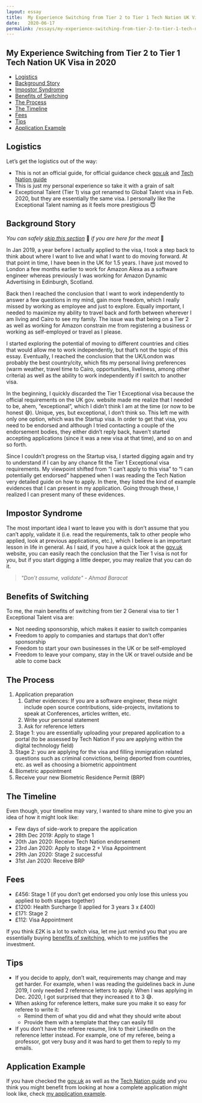 ```yaml
---
layout: essay
title:  My Experience Switching from Tier 2 to Tier 1 Tech Nation UK Visa in 2020
date:   2020-06-17
permalink: /essays/my-experience-switching-from-tier-2-to-tier-1-tech-nation-exceptional-talent-uk-visa-in-2020
---
```


## My Experience Switching from Tier 2 to Tier 1 Tech Nation UK Visa in 2020
- [Logistics](#logistics)
- [Background Story](#background-story)
- [Impostor Syndrome](#impostor-syndrome)
- [Benefits of Switching](#benefits-of-switching)
- [The Process](#the-process)
- [The Timeline](#the-timeline)
- [Fees](#fees)
- [Tips](#tips)
- [Application Example](#application-example)

## Logistics
Let’s get the logistics out of the way:
* This is not an official guide, for official guidance check [gov.uk](https://www.gov.uk/global-talent) and [Tech Nation guide](https://technation.io/visa-tech-nation-visa-guide/)
* This is just my personal experience so take it with a grain of salt
* Exceptional Talent (Tier 1) visa got renamed to Global Talent visa in Feb. 2020, but they are essentially the same visa. I personally like the Exceptional Talent naming as it feels more prestigious 😇

## Background Story
_You can safely [skip this section](#impostor-syndrome)_ 🥱 _if you are here for the meat_ 🍖

In Jan 2019, a year before I actually applied to the visa, I took a step back to think about where I want to live and what I want to do moving forward. At that point in time, I have been in the UK for 1.5 years. I have just moved to London a few months earlier to work for Amazon Alexa as a software engineer whereas previously I was working for Amazon Dynamic Advertising in Edinburgh, Scotland.

Back then I reached the conclusion that I want to work independently to answer a few questions in my mind, gain more freedom, which I really missed by working as employee and just to explore. Equally important, I needed to maximize my ability to travel back and forth between wherever I am living and Cairo to see my family. The issue was that being on a Tier 2 as well as working for Amazon constrain me from registering a business or working as self-employed or travel as I please.

I started exploring the potential of moving to different countries and cities that would allow me to work independently, but that’s not the topic of this essay. Eventually, I reached the conclusion that the UK/London was probably the best country/city, which fits my personal living preferences (warm weather, travel time to Cairo, opportunities, liveliness, among other criteria) as well as the ability to work independently if I switch to another visa.

In the beginning, I quickly discarded the Tier 1 Exceptional visa because the official requirements on the UK gov. website made me realize that I needed to be, ahem, “exceptional”, which I didn’t think I am at the time (or now to be honest 😅). Unique, yes, but exceptional, I don’t think so. This left me with only one option, which was the Startup visa. In order to get that visa, you need to be endorsed and although I tried contacting a couple of the endorsement bodies, they either didn’t reply back, haven’t started accepting applications (since it was a new visa at that time), and so on and so forth.

Since I couldn’t progress on the Startup visa, I started digging again and try to understand if I can by any chance fit the Tier 1 Exceptional visa requirements. My viewpoint shifted from “I can’t apply to this visa” to “I can potentially get endorsed” happened when I was reading the Tech Nation very detailed guide on how to apply. In there, they listed the kind of example evidences that I can present in my application. Going through these, I realized I can present many of these evidences.

## Impostor Syndrome

The most important idea I want to leave you with is don’t assume that you can’t apply, validate it (i.e. read the requirements, talk to other people who applied, look at previous applications, etc.), which I believe is an important lesson in life in general. As I said, if you have a quick look at the [gov.uk](https://www.gov.uk/global-talent) website, you can easily reach the conclusion that the Tier 1 visa is not for you, but if you start digging a little deeper, you may realize that you can do it.

> _"Don’t assume, validate" - Ahmad Baracat_

## Benefits of Switching

To me, the main benefits of switching from tier 2 General visa to tier 1 Exceptional Talent visa are:
* Not needing sponsorship, which makes it easier to switch companies
* Freedom to apply to companies and startups that don’t offer sponsorship
* Freedom to start your own businesses in the UK or be self-employed
* Freedom to leave your company, stay in the UK or travel outside and be able to come back

## The Process
1. Application preparation
    1. Gather evidences: If you are a software engineer, these might include open source contributions, side-projects, invitations to speak at Conferences, articles written, etc.
    2. Write your personal statement
    3. Ask for reference letters
2. Stage 1: you are essentially uploading your prepared application to a portal (to be assessed by Tech Nation if you are applying within the digital technology field)
3. Stage 2: you are applying for the visa and filling immigration related questions such as criminal convictions, being deported from countries, etc. as well as choosing a biometric appointment
4. Biometric appointment
5. Receive your new Biometric Residence Permit (BRP)

## The Timeline
Even though, your timeline may vary, I wanted to share mine to give you an idea of how it might look like:
* Few days of side-work to prepare the application
* 28th Dec 2019: Apply to stage 1
* 20th Jan 2020: Receive Tech Nation endorsement
* 23rd Jan 2020: Apply to stage 2 + Visa Appointment
* 29th Jan 2020: Stage 2 successful
* 31st Jan 2020: Receive BRP

## Fees
* £456: Stage 1 (if you don’t get endorsed you only lose this unless you applied to both stages together)
* £1200: Health Surcharge (I applied for 3 years 3 x £400)
* £171: Stage 2
* £112: Visa Appointment

If you think £2K is a lot to switch visa, let me just remind you that you are essentially buying [benefits of switching](#benefits-of-switching), which to me justifies the investment.

## Tips
* If you decide to apply, don’t wait, requirements may change and may get harder. For example, when I was reading the guidelines back in June 2019, I only needed 2 reference letters to apply. When I was applying in Dec. 2020, I got surprised that they increased it to 3 😅.
* When asking for reference letters, make sure you make it so easy for referee to write it:
    * Remind them of what you did and what they should write about
    * Provide them with a template that they can easily fill
* If you don’t have the referee resume, link to their LinkedIn on the reference letter instead. For example, one of my referee, being a professor, got very busy and it was hard to get them to reply to my emails. 

## Application Example
If you have checked the [gov.uk](https://www.gov.uk/global-talent) as well as the [Tech Nation guide](https://technation.io/visa-tech-nation-visa-guide/) and you think you might benefit from looking at how a complete application might look like, check [my application example](https://gumroad.com/l/tech-nation-application-example).